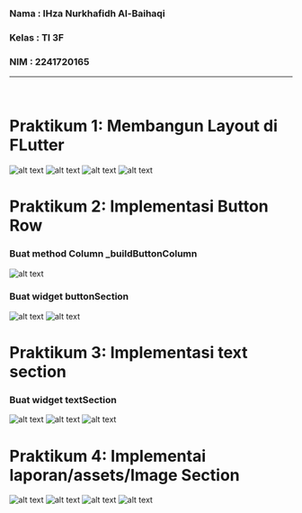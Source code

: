 ### Nama : IHza Nurkhafidh Al-Baihaqi

### Kelas : TI 3F

### NIM : 2241720165

<hr>
<br>

# Praktikum 1: Membangun Layout di FLutter

![alt text](laporan/assets/image.png)
![alt text](laporan/assets/image-1.png)
![alt text](laporan/assets/image-2.png)
![alt text](laporan/assets/image-3.png)

# Praktikum 2: Implementasi Button Row

### Buat method Column \_buildButtonColumn

![alt text](laporan/assets/image-4.png)

### Buat widget buttonSection

![alt text](laporan/assets/image-5.png)
![alt text](laporan/assets/image-6.png)

# Praktikum 3: Implementasi text section

### Buat widget textSection

![alt text](laporan/assets/image-7.png)
![alt text](laporan/assets/image-7.png)
![alt text](laporan/assets/image-8.png)

# Praktikum 4: Implementai laporan/assets/Image Section

![alt text](laporan/assets/image-9.png)
![alt text](laporan/assets/image-10.png)
![alt text](laporan/assets/image-11.png)
![alt text](laporan/assets/image-12.png)
